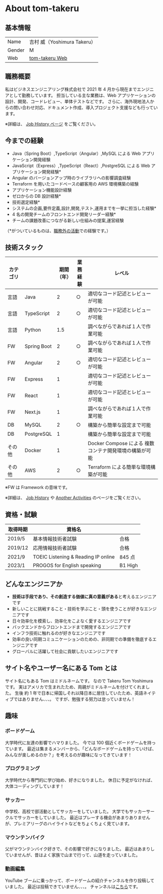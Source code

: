 # About tom-takeru

## 基本情報

|        |                                                               |
| ------ | ------------------------------------------------------------- |
| Name   | 吉村 威（Yoshimura Takeru）                                   |
| Gender | M                                                             |
| Web    | [tom-takeru Web](https://job-history-introduction.vercel.app) |

## 職務概要

私はビジネスエンジニアリング株式会社で 2021 年 4 月から現在までエンジニアとして勤務しています。
担当している主な業務は、Web アプリケーションの設計、開発、コードレビュー、単体テストなどです。
さらに、海外現地法人からの問い合わせ対応、ドキュメント作成、導入プロジェクト支援なども行っています。

※詳細は、 [Job History ページ](https://job-history-introduction.vercel.app/jobHistory) をご覧ください。

## 今までの経験

- Java（Spring Boot）,TypeScript（Angular）,MySQL による Web アプリケーション開発経験
- JavaScript（Express）,TypeScript（React）,PostgreSQL による Web アプリケーション開発経験\*
- Angular のバージョンアップ時のライブラリへの影響調査経験
- Terraform を用いたコードベースの顧客用の AWS 環境構築の経験
- アプリケーション機能設計経験
- ゼロからの DB 設計経験\*
- 技術選定経験\*
- システムの企画,要件定義,設計,開発,テスト,運用までを一挙に担当した経験\*
- 4 名の開発チームのフロントエンド開発リーダー経験\*
- チームの課題改善につながる新しい仕組みの提案,運営経験

（\*がついているものは、[職務外の活動](https://job-history-introduction.vercel.app/anotherActivities)での経験です。）

## 技術スタック

| カテゴリ |             | 期間<br>（年） | 業務<br>経験 | レベル                                                 |
| -------- | ----------- | -------------- | ------------ | ------------------------------------------------------ |
| 言語     | Java        | 2              | ○            | 適切なコード記述とレビューが可能                       |
| 言語     | TypeScript  | 2              | ○            | 適切なコード記述とレビューが可能                       |
| 言語     | Python      | 1.5            |              | 調べながらであれば１人で作業可能                       |
| FW       | Spring Boot | 2              | ○            | 調べながらであれば１人で作業可能                       |
| FW       | Angular     | 2              | ○            | 適切なコード記述とレビューが可能                       |
| FW       | Express     | 1              |              | 適切なコード記述とレビューが可能                       |
| FW       | React       | 1              |              | 適切なコード記述とレビューが可能                       |
| FW       | Next.js     | 1              |              | 調べながらであれば１人で作業可能                       |
| DB       | MySQL       | 2              | ○            | 構築から簡単な設定まで可能                             |
| DB       | PostgreSQL  | 1              |              | 構築から簡単な設定まで可能                             |
| その他   | Docker      | 1              |              | Docker Compose による 複数コンテナ開発環境の構築が可能 |
| その他   | AWS         | 2              | ○            | Terraform による簡単な環境構築が可能                   |

※FW は Framework の意味です。

※詳細は、 [Job History](https://job-history-introduction.vercel.app/jobHistory) や [Another Activities](https://job-history-introduction.vercel.app/anotherActivities) のページをご覧ください。

## 資格・試験

| 取得時期 | 資格名                              |         |
| -------- | ----------------------------------- | ------- |
| 2019/5   | 基本情報技術者試験                  | 合格    |
| 2019/12  | 応用情報技術者試験                  | 合格    |
| 2021/9   | TOEIC Listening & Reading IP online | 845 点  |
| 2023/1   | PROGOS for English speaking         | B1 High |

## どんなエンジニアか

- **技術は手段であり、その創造する価値に真の意義がある**と考えるエンジニアです
- 新しいことに挑戦すること・技術を学ぶこと・頭を使うことが好きなエンジニアです
- 日々効率化を模索し、効率化をこよなく愛するエンジニアです
- バックエンドからフロントエンドまで開発するエンジニアです
- インフラ技術に触れるのが好きなエンジニアです
- 効率の良い同期コミュニケーションのための、非同期での準備を徹底するエンジニアです
- グローバルに活躍して社会に貢献したいエンジニアです

## サイト名やユーザー名にある Tom とは

サイト名にもある Tom はミドルネームです。
なので Takeru Tom Yoshimura です。
実はアメリカで生まれたため、両親がミドルネームを付けてくれました。
生後 約 1 年で日本に帰国しそれ以降日本に居住していたため、英語ネイティブではありません、、、。
ですが、勉強する努力は怠っていません！

## 趣味

### ボードゲーム

大学時代に友達の影響でハマりました。
今では 100 個近くボードゲームを持っています。
最近は集まるメンバーから、「どんなボードゲームを持っていけば、みんなが楽しめるのか？」を考えるのが趣味になってきています！

### プログラミング

大学時代から専門的に学び始め、好きになりました。
休日に予定がなければ、大体コーディングしています！

### サッカー

中学校、高校で部活動としてサッカーをしていました。
大学でもサッカーサークルでサッカーをしていました。
最近はプレーする機会があまりありませんが、プレミアリーグのハイライトなどをちょくちょく見ています。

### マウンテンバイク

父がマウンテンバイク好きで、その影響で好きになりました。
最近はあまりしていませんが、昔はよく家族で山まで行って、山道を走っていました。

### 動画編集

YouTube ブームに乗っかって、ボードゲームの紹介チャンネルを作り投稿していました。
最近は投稿できていません、、、。
チャンネルは[こちら](https://www.youtube.com/@jacob-borad-game)です。
